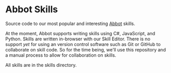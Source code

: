 # Abbot Skills

Source code to our most popular and interesting [Abbot](https://ab.bot/) skills. 

At the moment, Abbot supports writing skills using C#, JavaScript, and Python. Skills are written in-browser with our Skill Editor. There is no support _yet_ for using an version control software such as Git or GitHub to collaborate on skill code. So for the time being, we'll use this repository and a manual process to allow for collaboration on skills.

All skills are in the skills directory.
